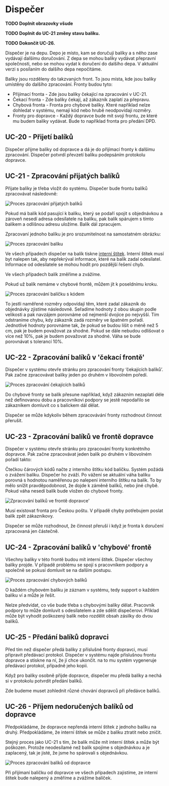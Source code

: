 # Dispečer

**TODO Doplnit obrazovky všude**

**TODO Doplnit do UC-21 změny stavu balíku.**

**TODO Dokončit UC-26.**  

Dispečer je na depu. Depo je místo, kam se doručují balíky a s něho zase vydávají dalšímu doručování. Z depa se mohou balíky vydávat přepravní společnosti, nebo se mohou vydat k doručení do dalšího depa. V aktuální verzi s posílaním do dalšího depa nepočítáme. 

Balíky jsou rozděleny do takzvaných front. To jsou místa, kde jsou balíky umístěny do dalšího zpracování. Fronty budou tyto:

* Přijímací fronta - Zde jsou balíky čekající na zpracování v UC-21.
* Čekací fronta - Zde balíky čekají, až zákazník zaplatí za přepravu.
* Chybová fronta - Fronta pro chybové balíky. Které například nelze dohledat v systému, nemají kód nebo hrubě neodpovídají rozměry.
* Fronty pro dopravce - Každý dopravce bude mít svojí frontu, ze které mu budem balíky vydávat. Bude to například fronta pro předání DPD.

## <a name="UC-20"></a>UC-20 - Přijetí balíků

Dispečer přijme balíky od dopravce a dá je do přijímací fronty k dalšímu zpracování. Dispečer potvrdí převzetí balíku podepsáním protokolu dopravce.

## <a name="UC-21"></a>UC-21 - Zpracování přijatých balíků

Přijate balíky je třeba vložit do systému. Dispečer bude frontu balíků zpracovávat následovně: 

![Proces zpracování přijatých balíků](./diagrams/out/uc-21-activity-1.png "Proces zpracování přijatých balíků")

Pokud má balík kód pasující k balíku, který se podaří spojit s objednávkou a zároveň nesedí adresa odesílatele na balíku, pak balík spárujem s tímto balíkem a odlišnou adresu uložíme. Balík dál zpracujem.

Zpracovaní jednoho balíku je pro srozumitelnost na samostatném obrázku:

![Proces zpracování balíku](./diagrams/out/uc-21-activity-2.png "Proces zpracování balíku")

Ve všech případech dispečer na balík tiskne [interní štítek](../templates/#T-06). Interní štítek musí byt nalepen tak, aby nepřekrýval informace, které na balík zadal odesílatel. Informace od odesílatele se mohou hodit pro pozdější řešení chyb.

Ve všech případech balík změříme a zvážíme.

Pokud už balík nemáme v chybové frontě, můžem jít k poseldnímu kroku.

![Proces zpracování balíčku s kódem](./diagrams/out/uc-21-activity-3.png "Proces zpracování balíčku s kódem")

To jestli naměřené rozměry odpovídají těm, které zadal zákazník do objednávky zjistíme následovně. Seřadíme hodnoty ż obou skupin podle velikosti a pak navzájem porovnáme od nejmenší dvojice po nejvyšší. Tím odstraníme chybu, kdy zákazník zadá rozměry ve špatném pořadí. Jednotlivé hodnoty porovnáme tak, že pokud se budou lišit o méně než 5 cm, pak je budem považovat za shodné. Pokud se dále nebudou odlišovat o více než 10%, pak je budem považovat za shodné. Váha se bude porovnávat s tolerancí 10%.

## <a name="UC-22"></a>UC-22 - Zpracování balíků v 'čekací frontě'

Dispečer v systému otevře stránku pro zpracování fronty ‘čekajících balíků’. Pak začne zpracovávat balíky jeden po druhém v libovolném poředí.

![Proces zpracování čekajících balíků](./diagrams/out/uc-22-activity.png "Proces zpracování čekajících balíků")

Do chybové fronty se balík přesune například, když zákazním nezaplatí déle než definovanou dobu a pracovníkovi podpory se jestě nepodařilo se zákazníkem domluvit co s balíckem dál dělat.

Dispečer se může kdykoliv během zpracovávání fronty rozhodnout činnost přerušit.

## <a name="UC-23"></a>UC-23 - Zpracování balíků ve frontě dopravce

Dispečer v systému otevře stránku pro zpracování fronty konkrétního dopravce. Pak začne zpracovávat jeden balík po druhém v libovolném pořadí takto:

Čtečkou čárových kódů načte z interního štítku kód balíčku. Systém požádá o zvážení balíku. Dispečer ho zváží. Po vážení se aktuální váha balíku porovná s hodnotou naměřenou po nalepení interního štítku na balík. To by mělo snížit pravděpodobnost, že dojde k záměně balíků, nebo jiné chybě. Pokud váha nesedí balík bude vložen do chybové fronty.

![Zpracování balíků ve frontě dopravce'](./diagrams/out/uc-23-activity.png "Zpracování balíků ve frontě dopravce")

Musí existovat fronta pro Českou poštu. V případě chyby potřebujem poslat balík zpět zákazníkovy.

Dispečer se může rozhodnout, že činnost přeruší i když je fronta k doručení zpracovaná jen částečně.

## <a name="UC-24"></a>UC-24 - Zpracování balíků v 'chybové' frontě

Všechny balíky v této frontě budou mít interní štítek. Dispečer všechny balíky projde. V případě problému se spojí s pracovníkem podpory a společně se pokusí domluvit se na dalším postupu.

![Proces zpracování chybových balíků](./diagrams/out/uc-24-activity.png "Proces zpracování chybových balíků")

O každém chybovém balíku je záznam v systému, tedy support o každém balíku ví a může je řešit.

Nelze předvídat, co vše bude třeba s chybovými balíky dělat. Pracovník podpory to může domluvit s odesílatelem a zde sdělit dispečerovi. Příklad může být vyhodit poškozený balík nebo rozdělit obsah zásilky do dvou balíků. 

## <a name="UC-25"></a>UC-25 - Předání balíků dopravci

Před tím než dispečer předá balíky z příslušné fronty dopravci, musí připravit předávací protokol. Dispečer v systému najde příslušnou frontu dopravce a stiskne na ní, že jí chce ukončit. na to mu systém vygeneruje předávací protokol, případně jeho kopii.

Když pro balíky osobně přijde dopravce, dispečer mu předá balíky a nechá si v protokolu potvrdit předání balíků.

Zde budeme muset zohlednit různé chování dopravců při předávce balíků.

## <a name="UC-26"></a>UC-26 - Příjem nedoručených balíků od dopravce

Předpokládáme, že dopravce nepřendá interní štítek z jednoho balíku na druhý. Předpokládáme, že interní štítek se může z balíku ztratit nebo zničit.

Stejný proces jako UC-21 s tím, že balík může mít interní štítek a může být poškozen. Protože neodesílamé než balík spojíme s objednávkou a je zaplacený, tak je jisté, že jsme ho spárovali s objednávkou.

![Proces zpracování balíků od dopravce](./diagrams/out/uc-26-activity.png "Proces zpracování balíků od dopravce")

Při přijímaní baličku od dopravce ve všech případech zajistíme, ze interní štítek bude nalepený a změříme a zvážíme balíček.
